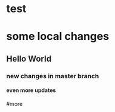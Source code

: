 # test
# some local changes
## Hello World

### new changes in master branch

#### even more updates

#more